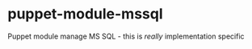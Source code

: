 puppet-module-mssql
===================

Puppet module manage MS SQL - this is *really* implementation specific
